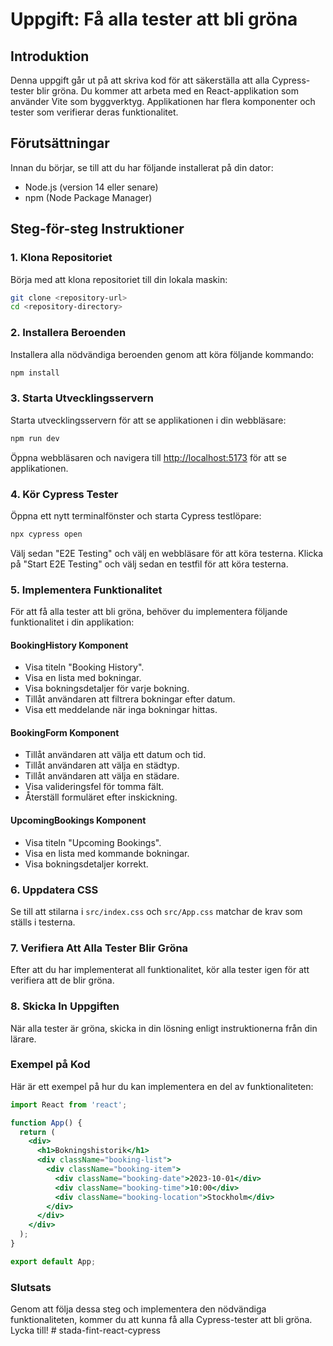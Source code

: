 # Uppgift: Få alla tester att bli gröna

## Introduktion

Denna uppgift går ut på att skriva kod för att säkerställa att alla Cypress-tester blir gröna. Du kommer att arbeta med en React-applikation som använder Vite som byggverktyg. Applikationen har flera komponenter och tester som verifierar deras funktionalitet.

## Förutsättningar

Innan du börjar, se till att du har följande installerat på din dator:

- Node.js (version 14 eller senare)
- npm (Node Package Manager)

## Steg-för-steg Instruktioner

### 1. Klona Repositoriet

Börja med att klona repositoriet till din lokala maskin:

```sh
git clone <repository-url>
cd <repository-directory>
```

### 2. Installera Beroenden

Installera alla nödvändiga beroenden genom att köra följande kommando:

```sh
npm install
```

### 3. Starta Utvecklingsservern

Starta utvecklingsservern för att se applikationen i din webbläsare:

```sh
npm run dev
```

Öppna webbläsaren och navigera till [http://localhost:5173](http://localhost:5173) för att se applikationen.

### 4. Kör Cypress Tester

Öppna ett nytt terminalfönster och starta Cypress testlöpare:

```sh
npx cypress open
```

Välj sedan "E2E Testing" och välj en webbläsare för att köra testerna. Klicka på "Start E2E Testing" och välj sedan en testfil för att köra testerna.

### 5. Implementera Funktionalitet

För att få alla tester att bli gröna, behöver du implementera följande funktionalitet i din applikation:

#### BookingHistory Komponent

- Visa titeln "Booking History".
- Visa en lista med bokningar.
- Visa bokningsdetaljer för varje bokning.
- Tillåt användaren att filtrera bokningar efter datum.
- Visa ett meddelande när inga bokningar hittas.

#### BookingForm Komponent

- Tillåt användaren att välja ett datum och tid.
- Tillåt användaren att välja en städtyp.
- Tillåt användaren att välja en städare.
- Visa valideringsfel för tomma fält.
- Återställ formuläret efter inskickning.

#### UpcomingBookings Komponent

- Visa titeln "Upcoming Bookings".
- Visa en lista med kommande bokningar.
- Visa bokningsdetaljer korrekt.

### 6. Uppdatera CSS

Se till att stilarna i `src/index.css` och `src/App.css` matchar de krav som ställs i testerna.

### 7. Verifiera Att Alla Tester Blir Gröna

Efter att du har implementerat all funktionalitet, kör alla tester igen för att verifiera att de blir gröna.

### 8. Skicka In Uppgiften

När alla tester är gröna, skicka in din lösning enligt instruktionerna från din lärare.

### Exempel på Kod

Här är ett exempel på hur du kan implementera en del av funktionaliteten:

```jsx
import React from 'react';

function App() {
  return (
    <div>
      <h1>Bokningshistorik</h1>
      <div className="booking-list">
        <div className="booking-item">
          <div className="booking-date">2023-10-01</div>
          <div className="booking-time">10:00</div>
          <div className="booking-location">Stockholm</div>
        </div>
      </div>
    </div>
  );
}

export default App;
```

### Slutsats

Genom att följa dessa steg och implementera den nödvändiga funktionaliteten, kommer du att kunna få alla Cypress-tester att bli gröna. Lycka till!
#   s t a d a - f i n t - r e a c t - c y p r e s s  
 